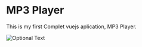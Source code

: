 # MP3 Player

This is my first Complet vuejs aplication, MP3 Player.

![Optional Text](../main/myFolder/image.png)
